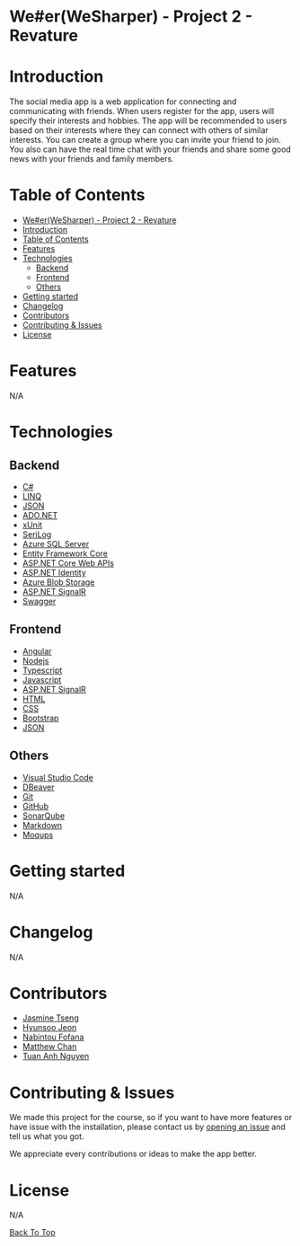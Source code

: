 # We#er(WeSharper) - Project 2 - Revature 

# Introduction
The social media app is a web application for connecting and communicating with friends. When users register for the app, users will specify their interests and hobbies. The app will be recommended to users based on their interests where they can connect with others of similar interests. You can create a group where you can invite your friend to join. You also can have the real time chat with your friends and share some good news with your friends and family members.

# Table of Contents
- [We#er(WeSharper) - Project 2 - Revature](#weerwesharper---project-2---revature)
- [Introduction](#introduction)
- [Table of Contents](#table-of-contents)
- [Features](#features)
- [Technologies](#technologies)
  - [Backend](#backend)
  - [Frontend](#frontend)
  - [Others](#others)
- [Getting started](#getting-started)
- [Changelog](#changelog)
- [Contributors](#contributors)
- [Contributing & Issues](#contributing--issues)
- [License](#license)

# Features
N/A

# Technologies
## Backend
- [C#](https://docs.microsoft.com/en-us/dotnet/csharp/tour-of-csharp/)
- [LINQ](https://docs.microsoft.com/en-us/dotnet/csharp/programming-guide/concepts/linq/)
- [JSON](https://www.json.org/json-en.html)
- [ADO.NET](https://docs.microsoft.com/en-us/dotnet/framework/data/adonet/ado-net-overview)
- [xUnit](https://xunit.net)
- [SeriLog](https://serilog.net)
- [Azure SQL Server](https://azure.microsoft.com/en-us/services/sql-database/campaign/)
- [Entity Framework Core](https://docs.microsoft.com/en-us/ef/core/)
- [ASP.NET Core Web APIs](https://dotnet.microsoft.com/en-us/apps/aspnet/apis)
- [ASP.NET Identity](https://docs.microsoft.com/en-us/aspnet/identity/overview/getting-started/introduction-to-aspnet-identity)
- [Azure Blob Storage](https://azure.microsoft.com/en-us/services/storage/blobs/)
- [ASP.NET SignalR](https://docs.microsoft.com/en-us/aspnet/core/signalr/introduction?view=aspnetcore-6.0)
- [Swagger](https://swagger.io)
  
## Frontend
- [Angular](https://angular.io)
- [Nodejs](https://nodejs.org/en/)
- [Typescript](https://www.typescriptlang.org)
- [Javascript](https://www.javascript.com)
- [ASP.NET SignalR](https://docs.microsoft.com/en-us/aspnet/core/signalr/introduction?view=aspnetcore-6.0)
- [HTML](https://www.w3schools.com/html/)
- [CSS](https://www.w3schools.com/css/)
- [Bootstrap](https://getbootstrap.com)
- [JSON](https://www.json.org/json-en.html)
  
## Others
- [Visual Studio Code](https://code.visualstudio.com)
- [DBeaver](https://dbeaver.io)
- [Git](https://git-scm.com)
- [GitHub](https://github.com)
- [SonarQube](https://www.sonarqube.org)
- [Markdown](https://daringfireball.net/projects/markdown/)
- [Moqups](https://moqups.com)

# Getting started
N/A

# Changelog
N/A

# Contributors
- [Jasmine Tseng](https://github.com/JasmineTseng7)
- [Hyunsoo Jeon](https://github.com/hsprime85)
- [Nabintou Fofana](https://github.com/NabintouSFofana)
- [Matthew Chan](https://github.com/naruto7878)
- [Tuan Anh Nguyen](https://github.com/kirasn)
  
# Contributing & Issues
We made this project for the course, so if you want to have more features or have issue with the installation, please contact us by [opening an issue](https://github.com/220118-Reston-NET/WeSharper-P2/issues) and tell us what you got. 

We appreciate every contributions or ideas to make the app better.

# License
N/A

[Back To Top](#weerwesharper---project-2---revature)